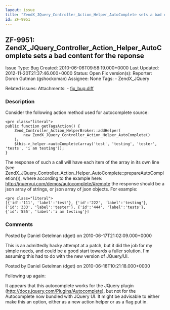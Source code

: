 ```yaml
---
layout: issue
title: "ZendX_JQuery_Controller_Action_Helper_AutoComplete sets a bad content for the reponse"
id: ZF-9951
---
```


ZF-9951: ZendX\_JQuery\_Controller\_Action\_Helper\_AutoComplete sets a bad content for the reponse
---------------------------------------------------------------------------------------------------

 Issue Type: Bug Created: 2010-06-06T09:58:19.000+0000 Last Updated: 2012-11-20T21:37:46.000+0000 Status: Open Fix version(s): 
 Reporter:  Doron Gutman (gshockoman)  Assignee:  None  Tags: - ZendX\_JQuery
 
 Related issues: 
 Attachments: - [fix\_bug.diff](/issues/secure/attachment/13139/fix_bug.diff)
 
### Description

Consider the following action method used for autocomplete source:

 
    <pre class="literal"> 
    public function getTagsAction() {
        Zend_Controller_Action_HelperBroker::addHelper(
            new ZendX_JQuery_Controller_Action_Helper_AutoComplete()
        );
        $this->_helper->autoComplete(array('test', 'testing', 'tester', 'tests', 'i am testing'));
    }


The response of such a call will have each item of the array in its own line (see ZendX\_JQuery\_Controller\_Action\_Helper\_AutoComplete::prepareAutoCompletion()), where according to the example here: <http://jqueryui.com/demos/autocomplete/#remote> the response should be a json array of strings, or json array of json objects. For example:

 
    <pre class="literal">
    [{'id':'111', 'label':'test'}, {'id':'222', 'label':'testing'}, {'id':'333', 'label':'tester'}, {'id':'444', 'label':'tests'}, {'id':'555', 'label':'i am testing'}]


 

 

### Comments

Posted by Daniel Getelman (dget) on 2010-06-17T21:02:09.000+0000

This is an admittedly hacky attempt at a patch, but it did the job for my simple needs, and could be a good start towards a fuller solution. I'm assuming this had to do with the new version of JQuery/UI.

 

 

Posted by Daniel Getelman (dget) on 2010-06-18T10:21:18.000+0000

Following up again:

It appears that this autocomplete works for the JQuery plugin (<http://docs.jquery.com/Plugins/Autocomplete>), but not for the Autocomplete now bundled with JQuery UI. It might be advisable to either make this an option, either as a new action helper or as a flag put in.

 

 
